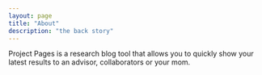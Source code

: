 ```yaml
---
layout: page
title: "About"
description: "the back story"
---
```


Project Pages is a research blog tool that allows you to quickly show your latest results to an advisor, collaborators or your mom.
	